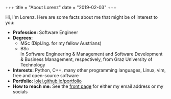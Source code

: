 +++
title = "About Lorenz"
date = "2019-02-03"
+++

Hi, I'm Lorenz. Here are some facts about me that might be of interest to you:

* **Profession:** Software Engineer
* **Degrees:**
  * MSc (Dipl.Ing. for my fellow Austrians)
  * BSc  
  In Software Engineering & Management and Software Development & Business Management, respectively, from Graz University of Technology
* **Interests:** Python, C++, many other programming languages, Linux, vim, free and open-source software
* **Portfolio:** [lolei.github.io/portfolio](https://lolei.github.io/portfolio)
* **How to reach me:** See the [front page](https://lolei.github.io) for either my email address or my socials
